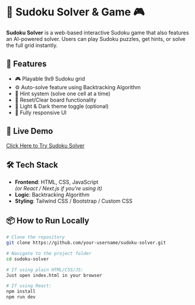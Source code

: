 # 🔢 Sudoku Solver & Game 🎮

**Sudoku Solver** is a web-based interactive Sudoku game that also features an AI-powered solver. Users can play Sudoku puzzles, get hints, or solve the full grid instantly.

## 🧩 Features

- 🎮 Playable 9x9 Sudoku grid
- ⚙️ Auto-solve feature using Backtracking Algorithm
- 🧠 Hint system (solve one cell at a time)
- 🧼 Reset/Clear board functionality
- 🌙 Light & Dark theme toggle (optional)
- 📱 Fully responsive UI

## 🚀 Live Demo

[Click Here to Try Sudoku Solver](https://your-deployed-link.com)

## 🛠️ Tech Stack

- **Frontend**: HTML, CSS, JavaScript  
  *(or React / Next.js if you're using it)*
- **Logic**: Backtracking Algorithm
- **Styling**: Tailwind CSS / Bootstrap / Custom CSS

## 📦 How to Run Locally

```bash
# Clone the repository
git clone https://github.com/your-username/sudoku-solver.git

# Navigate to the project folder
cd sudoku-solver

# If using plain HTML/CSS/JS:
Just open index.html in your browser

# If using React:
npm install
npm run dev
